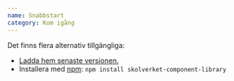 ```yaml
---
name: Snabbstart
category: Kom igång
---
```


Det finns flera alternativ tillgängliga:

- [Ladda hem senaste versionen.](https://dist/archive/skolverket-component-library-v1.0.0.zip)
- Installera med [npm](https://www.npmjs.com/): `npm install skolverket-component-library`
